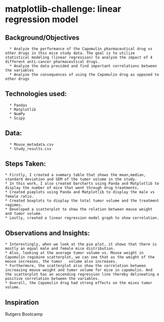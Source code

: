 # matplotlib-challenge: linear regression model

   ## Background/Objectives
      * Analyze the performance of the Capomulin pharmaceutical drug vs other drugs in this mice study data. The goal is to utilize statistical modeling (linear regression) to analyze the impact of 4 different anti-cancer pharmaceutical drugs. 
      * Analyze the data provided and find important correlations between the variables
      * Analyze the consequences of using the Capomulin drug as opposed to other drugs

   ## Technologies used:
      * Pandas
      * Matplotlib
      * NumPy
      * Scipy

   ## Data:
      * Mouse_metadata.csv
      * Study_results.csv

   ## Steps Taken:
    * Firstly, I created a summary table that shows the mean,median, standard deviation and SEM of the tumor volume in the study.
    * In this work, I also created barcharts using Panda and Matplotlib to display the number of mice that went through drug treatments.
    * Created pieplots using Panda and Matplotlib to display the male vs female ratio.
    * Created boxplots to display the total tumor volume and the treatment regimes.
    * Developed a scatterplot to show the relation between mouse weight and tumor volume.
    * Lastly, created a linear regression model graph to show correlation.

   ## Observations and Insights:
    * Interestingly, when we look at the pie plot, it shows that there is mostly an equal male and female mice distribution.
    * Also, looking at the average tumor volume vs. Mouse weight in Capomulin regimine scatterplot, we can see that as the weight of the mouse increases, the tumor   volume also increases.
    * Furthermore, the scatterplot also show the correlation between increasing mouse weight and tumor volume for mice in capomulin. And the scatterplot has an ascending regression line thereby delineating a positive correlation between the variables.
    * Overall, the Capomulin drug had strong effects on the mices tumor volume.

   ## Inspiration
  Rutgers Bootcamp
